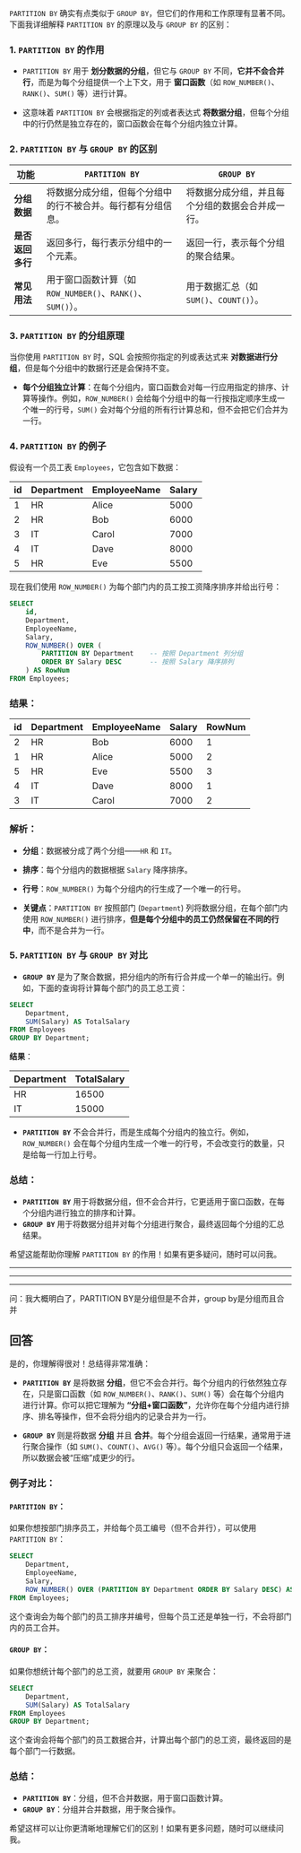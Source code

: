 `PARTITION BY` 确实有点类似于 `GROUP BY`，但它们的作用和工作原理有显著不同。下面我详细解释 `PARTITION BY` 的原理以及与 `GROUP BY` 的区别：

### 1. **`PARTITION BY` 的作用**

- `PARTITION BY` 用于 **划分数据的分组**，但它与 `GROUP BY` 不同，**它并不会合并行**，而是为每个分组提供一个上下文，用于 **窗口函数**（如 `ROW_NUMBER()`、`RANK()`、`SUM()` 等）进行计算。
    
- 这意味着 `PARTITION BY` 会根据指定的列或者表达式 **将数据分组**，但每个分组中的行仍然是独立存在的，窗口函数会在每个分组内独立计算。
    

### 2. **`PARTITION BY` 与 `GROUP BY` 的区别**

|**功能**|**`PARTITION BY`**|**`GROUP BY`**|
|---|---|---|
|**分组数据**|将数据分成分组，但每个分组中的行不被合并。每行都有分组信息。|将数据分成分组，并且每个分组的数据会合并成一行。|
|**是否返回多行**|返回多行，每行表示分组中的一个元素。|返回一行，表示每个分组的聚合结果。|
|**常见用法**|用于窗口函数计算（如 `ROW_NUMBER()`、`RANK()`、`SUM()`）。|用于数据汇总（如 `SUM()`、`COUNT()`）。|

### 3. **`PARTITION BY` 的分组原理**

当你使用 `PARTITION BY` 时，SQL 会按照你指定的列或表达式来 **对数据进行分组**，但是每个分组中的数据行还是会保持不变。

- **每个分组独立计算**：在每个分组内，窗口函数会对每一行应用指定的排序、计算等操作。例如，`ROW_NUMBER()` 会给每个分组中的每一行按指定顺序生成一个唯一的行号，`SUM()` 会对每个分组的所有行计算总和，但不会把它们合并为一行。

### 4. **`PARTITION BY` 的例子**

假设有一个员工表 `Employees`，它包含如下数据：

|id|Department|EmployeeName|Salary|
|---|---|---|---|
|1|HR|Alice|5000|
|2|HR|Bob|6000|
|3|IT|Carol|7000|
|4|IT|Dave|8000|
|5|HR|Eve|5500|

现在我们使用 `ROW_NUMBER()` 为每个部门内的员工按工资降序排序并给出行号：

```sql
SELECT 
    id, 
    Department, 
    EmployeeName, 
    Salary,
    ROW_NUMBER() OVER (
        PARTITION BY Department    -- 按照 Department 列分组
        ORDER BY Salary DESC       -- 按照 Salary 降序排列
    ) AS RowNum
FROM Employees;
```

### 结果：

|id|Department|EmployeeName|Salary|RowNum|
|---|---|---|---|---|
|2|HR|Bob|6000|1|
|1|HR|Alice|5000|2|
|5|HR|Eve|5500|3|
|4|IT|Dave|8000|1|
|3|IT|Carol|7000|2|

### 解析：

- **分组**：数据被分成了两个分组——`HR` 和 `IT`。
    
- **排序**：每个分组内的数据根据 `Salary` 降序排序。
    
- **行号**：`ROW_NUMBER()` 为每个分组内的行生成了一个唯一的行号。
    
- **关键点**：`PARTITION BY` 按照部门 (`Department`) 列将数据分组，在每个部门内使用 `ROW_NUMBER()` 进行排序，**但是每个分组中的员工仍然保留在不同的行中**，而不是合并为一行。
    

### 5. **`PARTITION BY` 与 `GROUP BY` 对比**

- **`GROUP BY`** 是为了聚合数据，把分组内的所有行合并成一个单一的输出行。例如，下面的查询将计算每个部门的员工总工资：

```sql
SELECT 
    Department, 
    SUM(Salary) AS TotalSalary
FROM Employees
GROUP BY Department;
```

**结果**：

|Department|TotalSalary|
|---|---|
|HR|16500|
|IT|15000|

- **`PARTITION BY`** 不会合并行，而是生成每个分组内的独立行。例如，`ROW_NUMBER()` 会在每个分组内生成一个唯一的行号，不会改变行的数量，只是给每一行加上行号。

### 总结：

- **`PARTITION BY`** 用于将数据分组，但不会合并行，它更适用于窗口函数，在每个分组内进行独立的排序和计算。
- **`GROUP BY`** 用于将数据分组并对每个分组进行聚合，最终返回每个分组的汇总结果。

希望这能帮助你理解 `PARTITION BY` 的作用！如果有更多疑问，随时可以问我。

***
***
***
问：我大概明白了，PARTITION BY是分组但是不合并，group by是分组而且合并
## 回答
是的，你理解得很对！总结得非常准确：

- **`PARTITION BY`** 是将数据 **分组**，但它不会合并行。每个分组内的行依然独立存在，只是窗口函数（如 `ROW_NUMBER()`、`RANK()`、`SUM()` 等）会在每个分组内进行计算。你可以把它理解为 **“分组+窗口函数”**，允许你在每个分组内进行排序、排名等操作，但不会将分组内的记录合并为一行。
    
- **`GROUP BY`** 则是将数据 **分组** 并且 **合并**。每个分组会返回一行结果，通常用于进行聚合操作（如 `SUM()`、`COUNT()`、`AVG()` 等）。每个分组只会返回一个结果，所以数据会被“压缩”成更少的行。
    

### 例子对比：

#### `PARTITION BY`：

如果你想按部门排序员工，并给每个员工编号（但不合并行），可以使用 `PARTITION BY`：

```sql
SELECT 
    Department,
    EmployeeName,
    Salary,
    ROW_NUMBER() OVER (PARTITION BY Department ORDER BY Salary DESC) AS RowNum
FROM Employees;
```

这个查询会为每个部门的员工排序并编号，但每个员工还是单独一行，不会将部门内的员工合并。

#### `GROUP BY`：

如果你想统计每个部门的总工资，就要用 `GROUP BY` 来聚合：

```sql
SELECT 
    Department,
    SUM(Salary) AS TotalSalary
FROM Employees
GROUP BY Department;
```

这个查询会将每个部门的员工数据合并，计算出每个部门的总工资，最终返回的是每个部门一行数据。

### 总结：

- **`PARTITION BY`**：分组，但不合并数据，用于窗口函数计算。
- **`GROUP BY`**：分组并合并数据，用于聚合操作。

希望这样可以让你更清晰地理解它们的区别！如果有更多问题，随时可以继续问我。